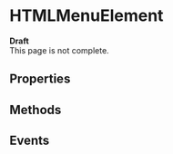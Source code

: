 # HTMLMenuElement

<div class='overview'><strong>Draft</strong><br>
    This page is not complete.</div>

## Properties

## Methods

## Events
